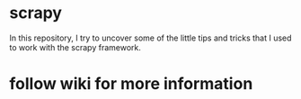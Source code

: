 # scrapy
In this repository, I try to uncover some of the little tips and tricks that I used to work with the scrapy framework. 



# follow wiki for more information
